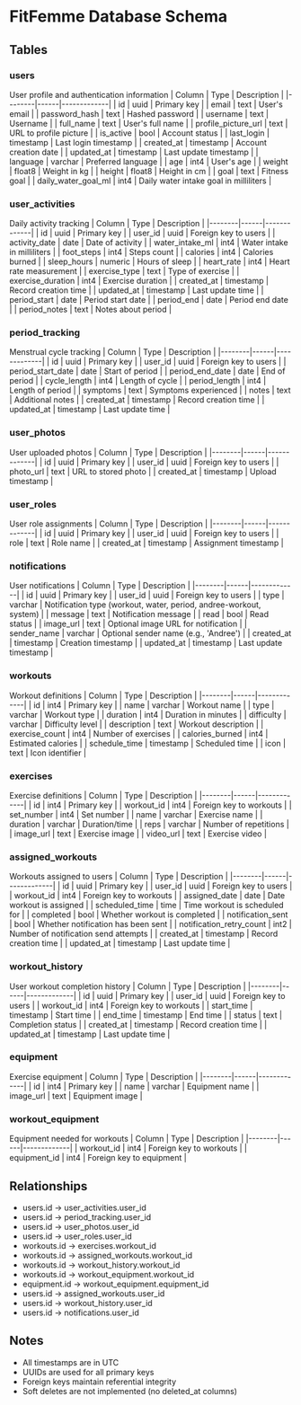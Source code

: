 # FitFemme Database Schema

## Tables

### users
User profile and authentication information
| Column | Type | Description |
|--------|------|-------------|
| id | uuid | Primary key |
| email | text | User's email |
| password_hash | text | Hashed password |
| username | text | Username |
| full_name | text | User's full name |
| profile_picture_url | text | URL to profile picture |
| is_active | bool | Account status |
| last_login | timestamp | Last login timestamp |
| created_at | timestamp | Account creation date |
| updated_at | timestamp | Last update timestamp |
| language | varchar | Preferred language |
| age | int4 | User's age |
| weight | float8 | Weight in kg |
| height | float8 | Height in cm |
| goal | text | Fitness goal |
| daily_water_goal_ml | int4 | Daily water intake goal in milliliters |

### user_activities
Daily activity tracking
| Column | Type | Description |
|--------|------|-------------|
| id | uuid | Primary key |
| user_id | uuid | Foreign key to users |
| activity_date | date | Date of activity |
| water_intake_ml | int4 | Water intake in milliliters |
| foot_steps | int4 | Steps count |
| calories | int4 | Calories burned |
| sleep_hours | numeric | Hours of sleep |
| heart_rate | int4 | Heart rate measurement |
| exercise_type | text | Type of exercise |
| exercise_duration | int4 | Exercise duration |
| created_at | timestamp | Record creation time |
| updated_at | timestamp | Last update time |
| period_start | date | Period start date |
| period_end | date | Period end date |
| period_notes | text | Notes about period |

### period_tracking
Menstrual cycle tracking
| Column | Type | Description |
|--------|------|-------------|
| id | uuid | Primary key |
| user_id | uuid | Foreign key to users |
| period_start_date | date | Start of period |
| period_end_date | date | End of period |
| cycle_length | int4 | Length of cycle |
| period_length | int4 | Length of period |
| symptoms | text | Symptoms experienced |
| notes | text | Additional notes |
| created_at | timestamp | Record creation time |
| updated_at | timestamp | Last update time |

### user_photos
User uploaded photos
| Column | Type | Description |
|--------|------|-------------|
| id | uuid | Primary key |
| user_id | uuid | Foreign key to users |
| photo_url | text | URL to stored photo |
| created_at | timestamp | Upload timestamp |

### user_roles
User role assignments
| Column | Type | Description |
|--------|------|-------------|
| id | uuid | Primary key |
| user_id | uuid | Foreign key to users |
| role | text | Role name |
| created_at | timestamp | Assignment timestamp |

### notifications
User notifications
| Column | Type | Description |
|--------|------|-------------|
| id | uuid | Primary key |
| user_id | uuid | Foreign key to users |
| type | varchar | Notification type (workout, water, period, andree-workout, system) |
| message | text | Notification message |
| read | bool | Read status |
| image_url | text | Optional image URL for notification |
| sender_name | varchar | Optional sender name (e.g., 'Andree') |
| created_at | timestamp | Creation timestamp |
| updated_at | timestamp | Last update timestamp |

### workouts
Workout definitions
| Column | Type | Description |
|--------|------|-------------|
| id | int4 | Primary key |
| name | varchar | Workout name |
| type | varchar | Workout type |
| duration | int4 | Duration in minutes |
| difficulty | varchar | Difficulty level |
| description | text | Workout description |
| exercise_count | int4 | Number of exercises |
| calories_burned | int4 | Estimated calories |
| schedule_time | timestamp | Scheduled time |
| icon | text | Icon identifier |

### exercises
Exercise definitions
| Column | Type | Description |
|--------|------|-------------|
| id | int4 | Primary key |
| workout_id | int4 | Foreign key to workouts |
| set_number | int4 | Set number |
| name | varchar | Exercise name |
| duration | varchar | Duration/time |
| reps | varchar | Number of repetitions |
| image_url | text | Exercise image |
| video_url | text | Exercise video |

### assigned_workouts
Workouts assigned to users
| Column | Type | Description |
|--------|------|-------------|
| id | uuid | Primary key |
| user_id | uuid | Foreign key to users |
| workout_id | int4 | Foreign key to workouts |
| assigned_date | date | Date workout is assigned |
| scheduled_time | time | Time workout is scheduled for |
| completed | bool | Whether workout is completed |
| notification_sent | bool | Whether notification has been sent |
| notification_retry_count | int2 | Number of notification send attempts |
| created_at | timestamp | Record creation time |
| updated_at | timestamp | Last update time |

### workout_history
User workout completion history
| Column | Type | Description |
|--------|------|-------------|
| id | uuid | Primary key |
| user_id | uuid | Foreign key to users |
| workout_id | int4 | Foreign key to workouts |
| start_time | timestamp | Start time |
| end_time | timestamp | End time |
| status | text | Completion status |
| created_at | timestamp | Record creation time |
| updated_at | timestamp | Last update time |

### equipment
Exercise equipment
| Column | Type | Description |
|--------|------|-------------|
| id | int4 | Primary key |
| name | varchar | Equipment name |
| image_url | text | Equipment image |

### workout_equipment
Equipment needed for workouts
| Column | Type | Description |
|--------|------|-------------|
| workout_id | int4 | Foreign key to workouts |
| equipment_id | int4 | Foreign key to equipment |

## Relationships
- users.id -> user_activities.user_id
- users.id -> period_tracking.user_id
- users.id -> user_photos.user_id
- users.id -> user_roles.user_id
- workouts.id -> exercises.workout_id
- workouts.id -> assigned_workouts.workout_id
- workouts.id -> workout_history.workout_id
- workouts.id -> workout_equipment.workout_id
- equipment.id -> workout_equipment.equipment_id
- users.id -> assigned_workouts.user_id
- users.id -> workout_history.user_id
- users.id -> notifications.user_id

## Notes
- All timestamps are in UTC
- UUIDs are used for all primary keys
- Foreign keys maintain referential integrity
- Soft deletes are not implemented (no deleted_at columns)
